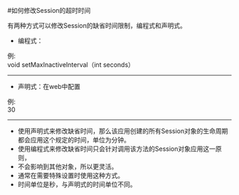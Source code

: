 #如何修改Session的超时时间

有两种方式可以修改Session的缺省时间限制，编程式和声明式。

- 编程式：
<div class = "bg-blue">例:</div>
void  setMaxInactiveInterval（int seconds）

----------

- 声明式：在web中配置
<div class = "bg-blue">例:</div>
<session-config>
        <session-timeout>30</session-timeout>
</session-config>

----------

- 使用声明式来修改缺省时间，那么该应用创建的所有Session对象的生命周期都会应用这个规定的时间，单位为分钟。
- 使用编程式来修改缺省时间只会针对调用该方法的Session对象应用这一原则，
- 不会影响到其他对象，所以更灵活。
- 通常在需要特殊设置时使用这种方式。
- 时间单位是秒，与声明式的时间单位不同。 